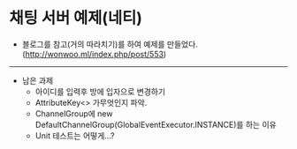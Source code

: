# 채팅 서버 예제(네티)

- 블로그를 참고(거의 따라치기)를 하여 예제를 만들었다.(http://wonwoo.ml/index.php/post/553)



---

- 남은 과제
    - 아이디를 입력후 방에 입자으로 변경하기
    - AttributeKey<> 가무엇인지 파악.
    - ChannelGroup에 new DefaultChannelGroup(GlobalEventExecutor.INSTANCE)를 하는 이유
    - Unit 테스트는 어떻게...?
    